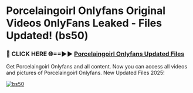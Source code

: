 # Porcelaingoirl Onlyfans Original Videos 0nlyFans Leaked - Files Updated! (bs50)

<h3>🔴 CLICK HERE 🌐==►► <a href="https://tinyurl.com/2m67pmp6" rel="nofollow">Porcelaingoirl Onlyfans Updated Files</a></h3>

Get Porcelaingoirl Onlyfans and all content. Now you can access all videos and pictures of Porcelaingoirl Onlyfans. New Updated Files 2025!

[![bs50](https://i.imgur.com/H4QAA4z.gif)](https://tinyurl.com/2m67pmp6)